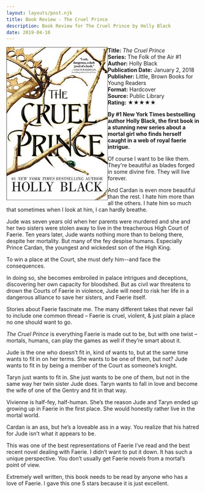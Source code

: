 ```yaml
---
layout: layouts/post.njk
title: Book Review - The Cruel Prince
description: Book Review for The Cruel Prince by Holly Black
date: 2019-04-10
---
```

<section class="review__info">

<img loading="lazy" class="movie__poster" src="/static/images/covers/thecruelprince.webp" alt="Book Cover for The Cruel Prince by Holly Black" width="265" height="400" align="left">
        
<b>Title:</b> <i>The Cruel Prince</i><br>
<b>Series:</b> The Folk of the Air #1<br>
<b>Author:</b> Holly Black<br>
<b>Publication Date:</b> January 2, 2018<br>
<b>Publisher:</b> Little, Brown Books for Young Readers<br>
<b>Format:</b> Hardcover<br>
<b>Source:</b> Public Library<br>
<b>Rating:</b> &#9733;&#9733;&#9733;&#9733;&#9733;
        
<p class="review__description"><b>By #1 New York Times bestselling author Holly Black, the first book in a stunning new series about a mortal girl who finds herself caught in a web of royal faerie intrigue.</b></p>
        
<p>Of course I want to be like them. They're beautiful as blades forged in some divine fire. They will live forever.</p>
        
 <p>And Cardan is even more beautiful than the rest. I hate him more than all the others. I hate him so much that sometimes when I look at him, I can hardly breathe.</p>

 <p>Jude was seven years old when her parents were murdered and she and her two sisters were stolen away to live in the treacherous High Court of Faerie. Ten years later, Jude wants nothing more than to belong there, despite her mortality. But many of the fey despise humans. Especially Prince Cardan, the youngest and wickedest son of the High King.</p>

 <p>To win a place at the Court, she must defy him--and face the consequences.</p>

 <p>In doing so, she becomes embroiled in palace intrigues and deceptions, discovering her own capacity for bloodshed. But as civil war threatens to drown the Courts of Faerie in violence, Jude will need to risk her life in a dangerous alliance to save her sisters, and Faerie itself.</p>
</section>

<p>Stories about Faerie fascinate me. The many different takes that never fail to include one common thread – Faerie is cruel, violent, & just plain a place no one should want to go.</p>

<p><i>The Cruel Prince</i> is everything Faerie is made out to be, but with one twist – mortals, humans, can play the games as well if they’re smart about it.</p>

<p>Jude is the one who doesn’t fit in, kind of wants to, but at the same time wants to fit in on her terms. She wants to be one of them, but not? Jude wants to fit in by being a member of the Court as someone’s knight.</p>

<p>Taryn just wants to fit in. She just wants to be one of them, but not in the same way her twin sister Jude does. Taryn wants to fall in love and become the wife of one of the Gentry and fit in that way.</p>

<p>Vivienne is half-fey, half-human. She’s the reason Jude and Taryn ended up growing up in Faerie in the first place. She would honestly rather live in the mortal world.</p>

<p>Cardan is an ass, but he’s a loveable ass in a way. You realize that his hatred for Jude isn’t what it appears to be.</p>

<p>This was one of the best representations of Faerie I’ve read and the best recent novel dealing with Faerie. I didn’t want to put it down. It has such a unique perspective. You don’t usually get Faerie novels from a mortal’s point of view.</p>

<p>Extremely well written, this book needs to be read by anyone who has a love of Faerie. I gave this one 5 stars because it is just excellent.</p>